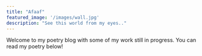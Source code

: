 ```yaml
---
title: "Afaaf"
featured_image: '/images/wall.jpg'
description: "See this world from my eyes.."
---
```

Welcome to my poetry blog with some of my work still in progress. You can read my poetry below!
